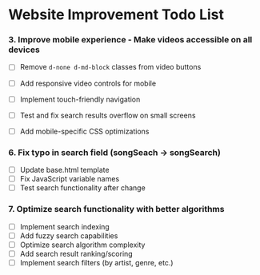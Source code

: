 # Website Improvement Todo List

### 3. Improve mobile experience - Make videos accessible on all devices
- [ ] Remove `d-none d-md-block` classes from video buttons
- [ ] Add responsive video controls for mobile
- [ ] Implement touch-friendly navigation
- [ ] Test and fix search results overflow on small screens
- [ ] Add mobile-specific CSS optimizations


### 6. Fix typo in search field (songSeach -> songSearch)
- [ ] Update base.html template
- [ ] Fix JavaScript variable names
- [ ] Test search functionality after change

### 7. Optimize search functionality with better algorithms
- [ ] Implement search indexing
- [ ] Add fuzzy search capabilities
- [ ] Optimize search algorithm complexity
- [ ] Add search result ranking/scoring
- [ ] Implement search filters (by artist, genre, etc.)
